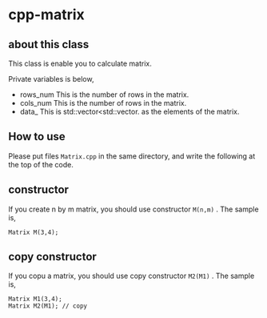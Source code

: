 # cpp-matrix

## about this class

This class is enable you to calculate matrix.

Private variables is below,

- rows_num
  This is the number of rows in the matrix.
- cols_num
  This is the number of rows in the matrix.
- data_
  This is std::vector<std::vector<double>. as the elements of the matrix. 
  
## How to use 

Please put files `Matrix.cpp` in the same directory,
and write the following at the top of the code.

## constructor

If you create n by m matrix,
you should use constructor `M(n,m)` .
The sample is,

``` 
Matrix M(3,4);
```

## copy constructor

If you copu a matrix,
you should use copy constructor `M2(M1)` .
The sample is,

``` 
Matrix M1(3,4);
Matrix M2(M1); // copy
```

